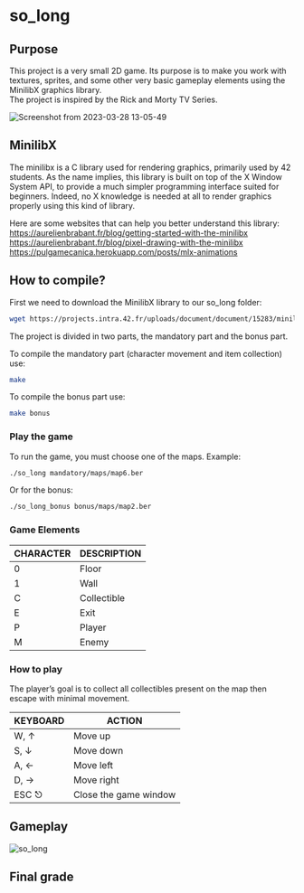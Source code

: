 # so_long

## Purpose

This project is a very small 2D game. Its purpose is to make you work with textures, sprites, and some other very basic gameplay elements using the MinilibX graphics library.<br />
The project is inspired by the Rick and Morty TV Series.

![Screenshot from 2023-03-28 13-05-49](https://user-images.githubusercontent.com/103336451/228247457-c1c5b34b-4dd5-4608-ba1c-e4c99c5d3372.png)

## MinilibX

The minilibx is a C library used for rendering graphics, primarily used by 42 students. As the name implies, this library is built on top of the X Window System API, to provide a much simpler programming interface suited for beginners. Indeed, no X knowledge is needed at all to render graphics properly using this kind of library.

Here are some websites that can help you better understand this library:<br />
https://aurelienbrabant.fr/blog/getting-started-with-the-minilibx <br />
https://aurelienbrabant.fr/blog/pixel-drawing-with-the-minilibx <br />
https://pulgamecanica.herokuapp.com/posts/mlx-animations <br />

## How to compile?

First we need to download the MinilibX library to our so_long folder:

```sh
wget https://projects.intra.42.fr/uploads/document/document/15283/minilibx-linux.tgz
```

The project is divided in two parts, the mandatory part and the bonus part.

To compile the mandatory part (character movement and item collection) use:

```sh
make 
```
To compile the bonus part use:

```sh
make bonus
```

### Play the game


To run the game, you must choose one of the maps. Example:

```sh
./so_long mandatory/maps/map6.ber
```

Or for the bonus:

```sh
./so_long_bonus bonus/maps/map2.ber
```

### Game Elements

| CHARACTER  | DESCRIPTION |
| ------------- | ------------- |
|   0 |    Floor |
|   1   |   Wall |
|   C   |   Collectible |
|   E |    Exit |
|   P   |   Player |
|   M |    Enemy |


### How to play

The player’s goal is to collect all collectibles present on the map then escape with minimal movement.

|KEYBOARD  | 	ACTION |
| ------- | -------- |
|W, ↑ |	Move up |
|S, ↓ |	Move down |
|A, ← |	Move left |
|D, → |	Move right |
|ESC ⎋ |	Close the game window |

## Gameplay

![so_long](https://user-images.githubusercontent.com/103336451/228253105-d79a344a-2cae-40b5-9d7c-dcc19228d852.gif)

## Final grade


